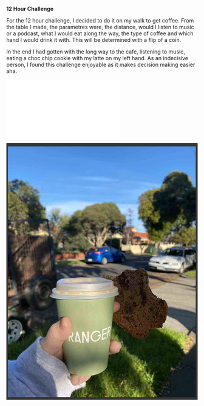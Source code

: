 __12 Hour Challenge__

For the 12 hour challenge, I decided to do it on my walk to get coffee. From the table I made, the parametres were, the distance, would I listen to music or a podcast, what I would eat along the way, the type of coffee and which hand I would drink it with. This will be determined with a flip of a coin.

In the end I had gotten with the long way to the cafe, listening to music, eating a choc chip cookie with my latte on my left hand. As an indecisive person, I found this challenge enjoyable as it makes decision making easier aha. 

![](E%20Podcast.pdf)

![](Screen%20Shot%202020-08-07%20at%209.49.20%20am.png)

